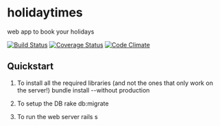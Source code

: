 holidaytimes
============

web app to book your holidays

[![Build Status](https://travis-ci.org/asierba/holidaytimes.png?branch=master)](https://travis-ci.org/asierba/holidaytimes)
[![Coverage Status](https://coveralls.io/repos/asierba/holidaytimes/badge.png)](https://coveralls.io/r/asierba/holidaytimes)
[![Code Climate](https://codeclimate.com/github/asierba/holidaytimes.png)](https://codeclimate.com/github/asierba/holidaytimes)

Quickstart
----------
1. To install all the required libraries (and not the ones that only work on the server!)
bundle install --without production

2. To setup the DB
rake db:migrate

3. To run the web server
rails s

